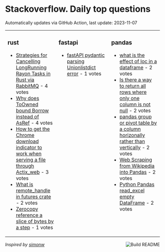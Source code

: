 # Stackoverflow. Daily top questions 

Automatically updates via GitHub Action, last update: <!-- date starts -->2023-11-07<!-- date ends -->


<table><tr><td valign="top" width="33%">

### rust
<!-- rust starts -->
* [Strategies for Cancelling LongRunning Rayon Tasks in Rust via RabbitMQ](https://stackoverflow.com/questions/77436908/strategies-for-cancelling-long-running-rayon-tasks-in-rust-via-rabbitmq) - 4 votes
* [Why does ToOwned bound Borrow instead of AsRef](https://stackoverflow.com/questions/77435229/why-does-toowned-bound-borrow-instead-of-asref) - 4 votes
* [How to get the Chrome download indicator to work when serving a file through Actix_web](https://stackoverflow.com/questions/77431017/how-to-get-the-chrome-download-indicator-to-work-when-serving-a-file-through-act) - 3 votes
* [What is remote_handle in futures crate](https://stackoverflow.com/questions/77428305/what-is-remote-handle-in-futures-crate) - 2 votes
* [Zerocopy reference a slice of bytes by a step](https://stackoverflow.com/questions/77435476/zero-copy-reference-a-slice-of-bytes-by-a-step) - 1 votes
<!-- rust ends -->
</td><td valign="top" width="34%">


### fastapi
<!-- fastapi starts -->
* [fastAPI pydantic parsing Unionlistdict error](https://stackoverflow.com/questions/77431164/fastapi-pydantic-parsing-unionlist-dict-error) - 1 votes
<!-- fastapi ends -->
</td><td valign="top" width="34%">


### pandas
<!-- pandas starts -->
* [what is the effect of loc in a dataframe](https://stackoverflow.com/questions/77436994/what-is-the-effect-of-loc-in-a-dataframe) - 2 votes
* [Is there a way to return all rows where only one column is not null](https://stackoverflow.com/questions/77434196/is-there-a-way-to-return-all-rows-where-only-one-column-is-not-null) - 2 votes
* [pandas group or pivot table by a column horizonally rather than vertically](https://stackoverflow.com/questions/77429177/pandas-group-or-pivot-table-by-a-column-horizonally-rather-than-vertically) - 2 votes
* [Web Scraping from Wikipedia into Pandas](https://stackoverflow.com/questions/77433823/web-scraping-from-wikipedia-into-pandas) - 2 votes
* [Python Pandas read_excel empty DataFrame](https://stackoverflow.com/questions/77433348/python-pandas-read-excel-empty-dataframe) - 2 votes
<!-- pandas ends -->
</td></tr></table>

<a href="https://github.com/hp0404/hp0404/actions"><img src="https://github.com/hp0404/hp0404/workflows/Build%20README/badge.svg" align="right" alt="Build README"></a> <p>*Inspired by  [simonw](https://github.com/simonw/simonw)*</p>

